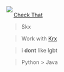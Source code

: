 <img align="left" src="https://orhun.dev/img/crow.png">

[Check That](https://www.conservapedia.com/Best_arguments_against_homosexuality)   

> Skx

> Work with [Krx](https://github.com/Kash-001)

> i **dont** like lgbt

> Python > Java
